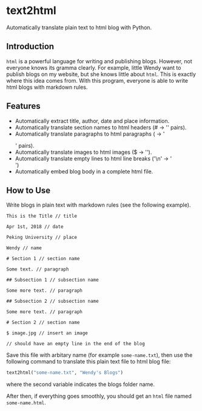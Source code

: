 # text2html

Automatically translate plain text to html blog with Python.

## Introduction

`html` is a powerful language for writing and publishing blogs. However, not everyone knows its gramma clearly. For example, little Wendy want to publish blogs on my website, but she knows little about `html`. This is exactly where this idea comes from. With this program, everyone is able to write html blogs with markdown rules.

## Features

- Automatically extract title, author, date and place information.
- Automatically translate section names to html headers (# -> '<h></h>' pairs).
- Automatically translate paragraphs to html paragraphs ( -> '<p></p>' pairs).
- Automatically translate images to html images ($ -> '<img>').
- Automatically translate empty lines to html line breaks ('\n' -> '<br>')
- Automatically embed blog body in a complete html file.

## How to Use

Write blogs in plain text with markdown rules (see the following example).

```
This is the Title // title

Apr 1st, 2018 // date

Peking University // place

Wendy // name

# Section 1 // section name

Some text. // paragraph

## Subsection 1 // subsection name

Some more text. // paragraph

## Subsection 2 // subsection name

Some more text. // paragraph

# Section 2 // section name

$ image.jpg // insert an image

// should have an empty line in the end of the blog
```
Save this file with arbitary name (for example `some-name.txt`), then use the following command to translate this plain text file to html blog file:
``` python
text2html("some-name.txt", "Wendy's Blogs")

```
where the second variable indicates the blogs folder name.

After then, if everything goes smoothly, you should get an `html` file named `some-name.html`.